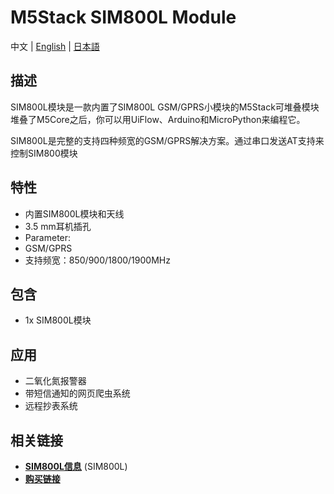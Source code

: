 # M5Stack SIM800L Module

中文 | [English](/en/product_documents/modules/module_sim800) | [日本語](ja/product_documents/modules/module_sim800)

## 描述

SIM800L模块是一款内置了SIM800L GSM/GPRS小模块的M5Stack可堆叠模块堆叠了M5Core之后，你可以用UiFlow、Arduino和MicroPython来编程它。

SIM800L是完整的支持四种频宽的GSM/GPRS解决方案。通过串口发送AT支持来控制SIM800模块

## 特性

-  内置SIM800L模块和天线
-  3.5 mm耳机插孔
-  Parameter:
-  GSM/GPRS
-  支持频宽：850/900/1800/1900MHz

## 包含

-  1x SIM800L模块

## 应用

-  二氧化氮报警器
-  带短信通知的网页爬虫系统
-  远程抄表系统

## 相关链接

<!-- -  **[例程](https://github.com/m5stack/M5Stack/tree/master/examples)** -->
-  **[SIM800L信息](http://simcomm2m.com/En/module/detail.aspx?id=138)**
   (SIM800L)
- **[购买链接](https://www.aliexpress.com/store/product/M5Stack-Official-In-Stock-GSM-Module-SIM800L-Stackable-IoT-Development-Board-for-Arduino-ESP32-with-MIC/3226069_32843211923.html?spm=2114.12010615.8148356.20.25e96be7xE1y22.html)**

